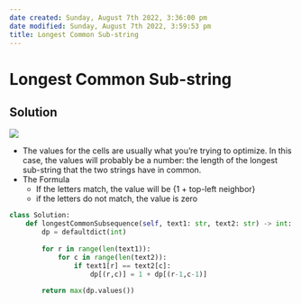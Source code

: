 ```yaml
---
date created: Sunday, August 7th 2022, 3:36:00 pm
date modified: Sunday, August 7th 2022, 3:59:53 pm
title: Longest Common Sub-string
---
```


# Longest Common Sub-string

## Solution

![](https://www.techiedelight.com/wp-content/uploads/Longest-common-substring.png)

- The values for the cells are usually what you’re trying to optimize. In this case, the values will probably be a number: the length of the longest sub-string that the two strings have in common.
- The Formula
	- If the letters match, the value will be {1 +  top-left neighbor}
	- if the letters do not match, the value is zero

```python
class Solution:
    def longestCommonSubsequence(self, text1: str, text2: str) -> int:
        dp = defaultdict(int)
        
        for r in range(len(text1)):
            for c in range(len(text2)):
                if text1[r] == text2[c]:
                    dp[(r,c)] = 1 + dp[(r-1,c-1)]
        
        return max(dp.values())
```

